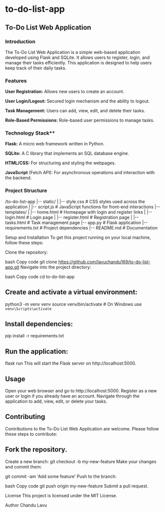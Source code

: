 # to-do-list-app
## To-Do List Web Application
### Introduction
The To-Do List Web Application is a simple web-based application developed using Flask and SQLite. It allows users to register, login, and manage their tasks efficiently. This application is designed to help users keep track of their daily tasks.

### Features
**User Registration:** Allows new users to create an account.

**User Login/Logout:** Secured login mechanism and the ability to logout.

**Task Management:** Users can add, view, edit, and delete their tasks.

**Role-Based Permissions:** Role-based user permissions to manage tasks.

### Technology Stack**
**Flask:** A micro web framework written in Python.

**SQLite:** A C library that implements an SQL database engine.

**HTML/CSS:** For structuring and styling the webpages.

**JavaScript** (Fetch API): For asynchronous operations and interaction with the backend.

### Project Structure

/to-do-list-app
|-- static/
|   |-- style.css # CSS styles used across the application
|   |-- script.js # JavaScript functions for front-end interactions
|-- templates/
|   |-- home.html # Homepage with login and register links
|   |-- login.html # Login page
|   |-- register.html # Registration page
|   |-- tasks.html # Task management page
|-- app.py # Flask application
|-- requirements.txt # Project dependencies
|-- README.md # Documentation


Setup and Installation
To get this project running on your local machine, follow these steps:

Clone the repository:

bash
Copy code
git clone https://github.com/lavuchandu169/to-do-list-app.git
Navigate into the project directory:

bash
Copy code
cd to-do-list-app
## Create and activate a virtual environment:

python3 -m venv venv
source venv/bin/activate  # On Windows use `venv\Scripts\activate`
## Install dependencies:

pip install -r requirements.txt
## Run the application:

flask run
This will start the Flask server on http://localhost:5000.

## Usage

Open your web browser and go to http://localhost:5000.
Register as a new user or login if you already have an account.
Navigate through the application to add, view, edit, or delete your tasks.
## Contributing

Contributions to the To-Do List Web Application are welcome. Please follow these steps to contribute:

## Fork the repository.

Create a new branch:
git checkout -b my-new-feature
Make your changes and commit them:

git commit -am 'Add some feature'
Push to the branch:

bash
Copy code
git push origin my-new-feature
Submit a pull request.

License
This project is licensed under the MIT License.

Author
Chandu Lavu


